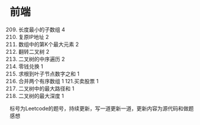 # 前端


209. 长度最小的子数组	4
93. 复原IP地址	2
215. 数组中的第K个最大元素	2
226. 翻转二叉树	2
94. 二叉树的中序遍历	2
322. 零钱兑换	1
129. 求根到叶子节点数字之和	1
88. 合并两个有序数组	1
121.买卖股票	1
124. 二叉树中的最大路径和	1
104. 二叉树的最大深度	1


标号为Leetcode的题号，持续更新，写一道更新一道，更新内容为源代码和做题感想
